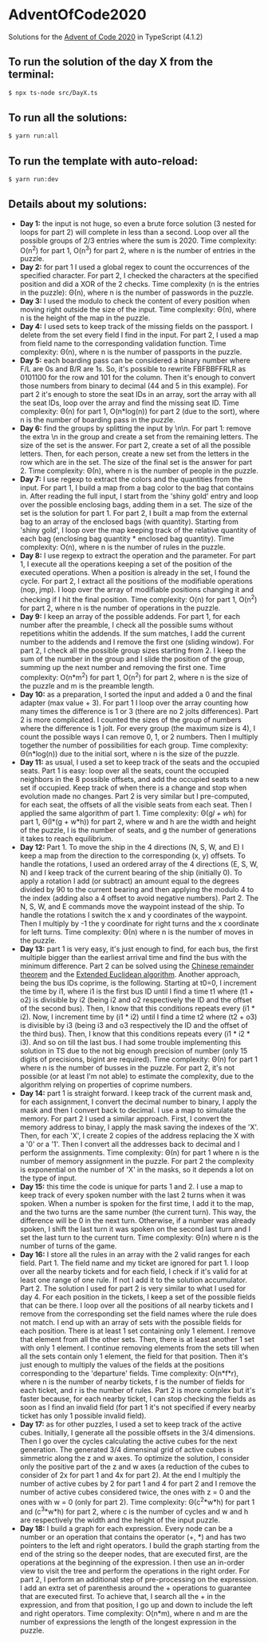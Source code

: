 # AdventOfCode2020

Solutions for the [Advent of Code 2020](https://adventofcode.com/2020) in TypeScript (4.1.2)

## To run the solution of the day X from the terminal:

```zsh
$ npx ts-node src/DayX.ts
```

## To run all the solutions:

```zsh
$ yarn run:all
```

## To run the template with auto-reload:

```zsh
$ yarn run:dev
```

## Details about my solutions:

- **Day 1:** the input is not huge, so even a brute force solution (3 nested for loops for part 2) will complete in less than a second. Loop over all the possible groups of 2/3 entries where the sum is 2020. Time complexity: O(n<sup>2</sup>) for part 1, O(n<sup>3</sup>) for part 2, where n is the number of entries in the puzzle.
- **Day 2:** for part 1 I used a global regex to count the occurrences of the specified character. For part 2, I checked the characters at the specified position and did a XOR of the 2 checks. Time complexity (n is the entries in the puzzle): Θ(n), where n is the number of passwords in the puzzle.
- **Day 3:** I used the modulo to check the content of every position when moving right outside the size of the input. Time complexity: Θ(n), where n is the height of the map in the puzzle.
- **Day 4:** I used sets to keep track of the missing fields on the passport. I delete from the set every field I find in the input. For part 2, I used a map from field name to the corresponding validation function. Time complexity: Θ(n), where n is the number of passports in the puzzle.
- **Day 5:** each boarding pass can be considered a binary number where F/L are 0s and B/R are 1s. So, it's possible to rewrite FBFBBFFRLR as 0101100 for the row and 101 for the column. Then it's enough to convert those numbers from binary to decimal (44 and 5 in this example). For part 2 it's enough to store the seat IDs in an array, sort the array with all the seat IDs, loop over the array and find the missing seat ID. Time complexity: Θ(n) for part 1, O(n\*log(n)) for part 2 (due to the sort), where n is the number of boarding pass in the puzzle.
- **Day 6:** find the groups by splitting the input by \n\n. For part 1: remove the extra \n in the group and create a set from the remaining letters. The size of the set is the answer. For part 2, create a set of all the possible letters. Then, for each person, create a new set from the letters in the row which are in the set. The size of the final set is the answer for part 2. Time complexity: Θ(n), where n is the number of people in the puzzle.
- **Day 7:** I use regexp to extract the colors and the quantities from the input. For part 1, I build a map from a bag color to the bag that contains in. After reading the full input, I start from the 'shiny gold' entry and loop over the possible enclosing bags, adding them in a set. The size of the set is the solution for part 1. For part 2, I built a map from the external bag to an array of the enclosed bags (with quantity). Starting from 'shiny gold', I loop over the map keeping track of the relative quantity of each bag (enclosing bag quantity \* enclosed bag quantity). Time complexity: O(n), where n is the number of rules in the puzzle.
- **Day 8:** I use regexp to extract the operation and the parameter. For part 1, I execute all the operations keeping a set of the position of the executed operations. When a position is already in the set, I found the cycle. For part 2, I extract all the positions of the modifiable operations (nop, jmp). I loop over the array of modifiable positions changing it and checking if I hit the final position. Time complexity: O(n) for part 1, O(n<sup>2</sup>) for part 2, where n is the number of operations in the puzzle.
- **Day 9:** I keep an array of the possible addends. For part 1, for each number after the preamble, I check all the possible sums without repetitions whitin the addends. If the sum matches, I add the current number to the addends and I remove the first one (sliding window). For part 2, I check all the possible group sizes starting from 2. I keep the sum of the number in the group and I slide the position of the group, summing up the next number and removing the first one. Time complexity: O(n\*m<sup>2</sup>) for part 1, O(n<sup>2</sup>) for part 2, where n is the size of the puzzle and m is the preamble length.
- **Day 10:** as a preparation, I sorted the input and added a 0 and the final adapter (max value + 3). For part 1 I loop over the array counting how many times the difference is 1 or 3 (there are no 2 jolts differences). Part 2 is more complicated. I counted the sizes of the group of numbers where the difference is 1 jolt. For every group (the maximum size is 4), I count the possible ways I can remove 0, 1, or 2 numbers. Then I multiply together the number of possibilities for each group. Time complexity: Θ(n\*log(n)) due to the initial sort, where n is the size of the puzzle.
- **Day 11:** as usual, I used a set to keep track of the seats and the occupied seats. Part 1 is easy: loop over all the seats, count the occupied neighbors in the 8 possible offsets, and add the occupied seats to a new set if occupied. Keep track of when there is a change and stop when evolution made no changes. Part 2 is very similar but I pre-computed, for each seat, the offsets of all the visible seats from each seat. Then I applied the same algorithm of part 1. Time complexity: Θ(g*l + w*h) for part 1, Θ(l*(g + w*h)) for part 2, where w and h are the width and height of the puzzle, l is the number of seats, and g the number of generations it takes to reach equilibrium.
- **Day 12:** Part 1. To move the ship in the 4 directions (N, S, W, and E) I keep a map from the direction to the corresponding (x, y) offsets. To handle the rotations, I used an ordered array of the 4 directions (E, S, W, N) and I keep track of the current bearing of the ship (initially 0). To apply a rotation I add (or subtract) an amount equal to the degrees divided by 90 to the current bearing and then applying the modulo 4 to the index (adding also a 4 offset to avoid negative numbers). Part 2. The N, S, W, and E commands move the waypoint instead of the ship. To handle the rotations I switch the x and y coordinates of the waypoint. Then I multiply by -1 the y coordinate for right turns and the x coordinate for left turns. Time complexity: Θ(n) where n is the number of moves in the puzzle.
- **Day 13:** part 1 is very easy, it's just enough to find, for each bus, the first multiple bigger than the earliest arrival time and find the bus with the minimum difference. Part 2 can be solved using the [Chinese remainder theorem](https://en.wikipedia.org/wiki/Chinese_remainder_theorem) and the [Extended Euclidean algorithm](https://en.wikipedia.org/wiki/Extended_Euclidean_algorithm). Another approach, being the bus IDs coprime, is the following. Starting at t0=0, I increment the time by i1, where i1 is the first bus ID until I find a time t1 where (t1 + o2) is divisible by i2 (being i2 and o2 respectively the ID and the offset of the second bus). Then, I know that this conditions repeats every (i1 \* i2). Now, I increment time by (i1 \* i2) until I find a time t2 where (t2 + o3) is divisible by i3 (being i3 and o3 respectively the ID and the offset of the third bus). Then, I know that this conditions repeats every (i1 \* i2 \* i3). And so on till the last bus. I had some trouble implementing this solution in TS due to the not big enough precision of number (only 15 digits of precisions, bigint are required). Time complexity: Θ(n) for part 1 where n is the number of busses in the puzzle. For part 2, it's not possible (or at least I'm not able) to estimate the complexity, due to the algorithm relying on properties of coprime numbers.
- **Day 14:** part 1 is straight forward. I keep track of the current mask and, for each assignment, I convert the decimal number to binary, I apply the mask and then I convert back to decimal. I use a map to simulate the memory. For part 2 I used a similar approach. First, I convert the memory address to binay, I apply the mask saving the indexes of the 'X'. Then, for each 'X', I create 2 copies of the address replacing the X with a '0' or a '1'. Then I convert all the addresses back to decimal and I perform the assignments. Time complexity: Θ(n) for part 1 where n is the number of memory assignment in the puzzle. For part 2 the complexity is exponential on the number of 'X' in the masks, so it depends a lot on the type of input.
- **Day 15:** this time the code is unique for parts 1 and 2. I use a map to keep track of every spoken number with the last 2 turns when it was spoken. When a number is spoken for the first time, I add it to the map, and the two turns are the same number (the current turn). This way, the difference will be 0 in the next turn. Otherwise, if a number was already spoken, I shift the last turn it was spoken on the second last turn and I set the last turn to the current turn. Time complexity: Θ(n) where n is the number of turns of the game.
- **Day 16:** I store all the rules in an array with the 2 valid ranges for each field. Part 1. The field name and my ticket are ignored for part 1. I loop over all the nearby tickets and for each field, I check if it's valid for at least one range of one rule. If not I add it to the solution accumulator. Part 2. The solution I used for part 2 is very similar to what I used for day 4. For each position in the tickets, I keep a set of the possible fields that can be there. I loop over all the positions of all nearby tickets and I remove from the corresponding set the field names where the rule does not match. I end up with an array of sets with the possible fields for each position. There is at least 1 set containing only 1 element. I remove that element from all the other sets. Then, there is at least another 1 set with only 1 element. I continue removing elements from the sets till when all the sets contain only 1 element, the field for that position. Then it's just enough to multiply the values of the fields at the positions corresponding to the 'departure' fields. Time complexity: O(n\*f\*r), where n is the number of nearby tickets, f is the number of fields for each ticket, and r is the number of rules. Part 2 is more complex but it's faster because, for each nearby ticket, I can stop checking the fields as soon as I find an invalid field (for part 1 it's not specified if every nearby ticket has only 1 possible invalid field).
- **Day 17:** as for other puzzles, I used a set to keep track of the active cubes. Initially, I generate all the possible offsets in the 3/4 dimensions. Then I go over the cycles calculating the active cubes for the next generation. The generated 3/4 dimensinal grid of active cubes is simmetric along the z and w axes. To optimize the solution, I consider only the positive part of the z and w axes (a reduction of the cubes to consider of 2x for part 1 and 4x for part 2). At the end I multiply the number of active cubes by 2 for part 1 and 4 for part 2 and I remove the number of active cubes considered twice, the ones with z = 0 and the ones with w = 0 (only for part 2). Time complexity: Θ(c<sup>2</sup>\*w\*h) for part 1 and (c<sup>3</sup>\*w\*h) for part 2, where c is the number of cycles and w and h are respectively the width and the height of the input puzzle.
- **Day 18:** I build a graph for each expression. Every node can be a number or an operation that contains the operator (+, \*) and has two pointers to the left and right operators. I build the graph starting from the end of the string so the deeper nodes, that are executed first, are the operations at the beginning of the expression. I then use an in-order view to visit the tree and perform the operations in the right order. For part 2, I perform an additional step of pre-processing on the expression. I add an extra set of parenthesis around the + operations to guarantee that are executed first. To achieve that, I search all the + in the expression, and from that position, I go up and down to include the left and right operators. Time complexity: O(n\*m), where n and m are the number of expressions the length of the longest expression in the puzzle.
